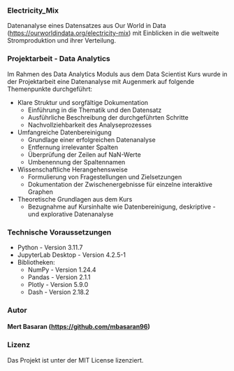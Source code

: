 ### Electricity_Mix
Datenanalyse eines Datensatzes aus Our World in Data (https://ourworldindata.org/electricity-mix) mit Einblicken in die weltweite Stromproduktion und ihrer Verteilung.

### Projektarbeit - Data Analytics 
Im Rahmen des Data Analytics Moduls aus dem Data Scientist Kurs wurde in der Projektarbeit eine Datenanalyse mit Augenmerk auf folgende Themenpunkte durchgeführt:
* Klare Struktur und sorgfältige Dokumentation
  * Einführung in die Thematik und den Datensatz
  * Ausführliche Beschreibung der durchgeführten Schritte
  * Nachvollziehbarkeit des Analyseprozesses
* Umfangreiche Datenbereinigung
  * Grundlage einer erfolgreichen Datenanalyse
  * Entfernung irrelevanter Spalten
  * Überprüfung der Zeilen auf NaN-Werte
  * Umbenennung der Spaltennamen
* Wissenschaftliche Herangehensweise
  * Formulierung von Fragestellungen und Zielsetzungen
  * Dokumentation der Zwischenergebnisse für einzelne interaktive Graphen
* Theoretische Grundlagen aus dem Kurs
  * Bezugnahme auf Kursinhalte wie Datenbereinigung, deskriptive - und explorative Datenanalyse

### Technische Voraussetzungen

* Python - Version 3.11.7
* JupyterLab Desktop - Version 4.2.5-1
* Bibliotheken:
  * NumPy - Version 1.24.4
  * Pandas - Version 2.1.1
  * Plotly - Version 5.9.0
  * Dash - Version 2.18.2

### Autor
#### Mert Basaran (https://github.com/mbasaran96)

### Lizenz
Das Projekt ist unter der MIT License lizenziert.
